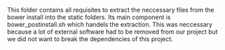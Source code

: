 This folder contains all requisites to extract the neccessary files from the bower install into the static folders.
Its main component is bower_postinstall.sh which handels the extraction.
This was neccessary because a lot of external software  had to be removed from our project but we did not want to break
the dependencies of this project.
